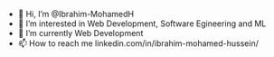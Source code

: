 - 👋 Hi, I’m @Ibrahim-MohamedH
- 👀 I’m interested in Web Development, Software Egineering and ML
- 🌱 I’m currently Web Development 
- 📫 How to reach me linkedin.com/in/ibrahim-mohamed-hussein/

<!---
Ibrahim-MohamedH/Ibrahim-MohamedH is a ✨ special ✨ repository because its `README.md` (this file) appears on your GitHub profile.
You can click the Preview link to take a look at your changes.
--->
